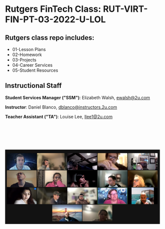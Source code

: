 # Rutgers FinTech Class: RUT-VIRT-FIN-PT-03-2022-U-LOL

## Rutgers class repo includes:
* 01-Lesson Plans
* 02-Homework
* 03-Projects 
* 04-Career Services
* 05-Student Resources

## Instructional Staff
**Student Services Manager ("SSM")**: Elizabeth Walsh, ewalsh@2u.com

**Instructor**: Daniel Blanco, dblanco@instructors.2u.com

**Teacher Assistant ("TA")**: Louise Lee, llee1@2u.com
<br>
<br>
<br>
<br>
<br>
<br>

![image info](./Assets/Screen%20Shot%202022-04-06%20at%208.36.21%20PM.png)